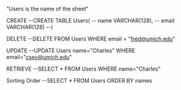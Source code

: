 "Users is the name of the sheet"

CREATE
--CREATE TABLE Users(
--	name VARCHAR(128),
--	email VARCHAR(128)
--)

DELETE
--DELETE FROM Users WHERE email = "fred@umich.edu"

UPDATE
--UPDATE Users name="Charles" WHERE email="csev@umich.edu"

RETRIEVE
--SELECT * FROM Users WHERE name="Charles"

Sorting Order
--SELECT * FROM Users ORDER BY names
